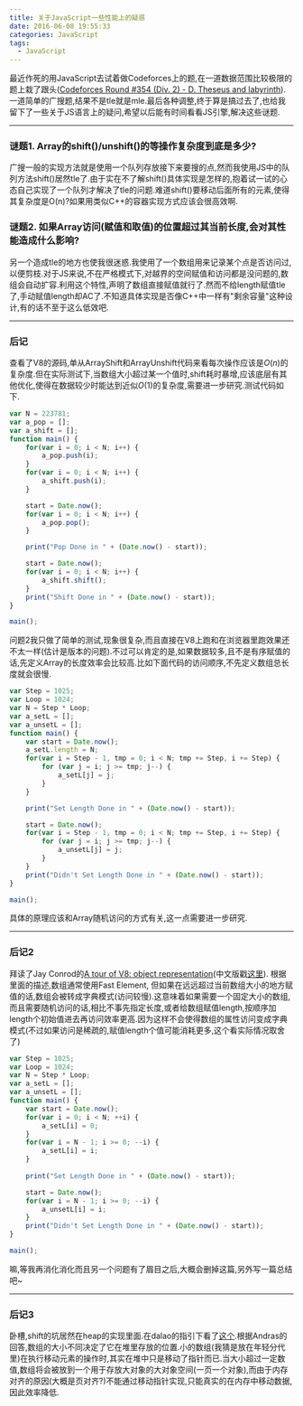 ```yaml
---
title: 关于JavaScript一些性能上的疑惑
date: 2016-06-08 19:55:33
categories: JavaScript
tags:
  - JavaScript
---
```


最近作死的用JavaScript去试着做Codeforces上的题,在一道数据范围比较极限的题上栽了跟头([Codeforces Round #354 (Div. 2) - D. Theseus and labyrinth](http://codeforces.com/contest/676/problem/D)).一道简单的广搜题,结果不是tle就是mle.最后各种调整,终于算是搞过去了,也给我留下了一些关于JS语言上的疑问,希望以后能有时间看看JS引擎,解决这些谜题.

---

### 谜题1. Array的shift()/unshift()的等操作复杂度到底是多少?

广搜一般的实现方法就是使用一个队列存放接下来要搜的点,然而我使用JS中的队列方法shift()居然tle了.由于实在不了解shift()具体实现是怎样的,抱着试一试的心态自己实现了一个队列才解决了tle的问题.难道shift()要移动后面所有的元素,使得其复杂度是O(n)?如果用类似C++的容器实现方式应该会很高效啊.
<!-- more -->

### 谜题2. 如果Array访问(赋值和取值)的位置超过其当前长度,会对其性能造成什么影响?

另一个造成tle的地方也使我很迷惑.我使用了一个数组用来记录某个点是否访问过,以便剪枝.对于JS来说,不在严格模式下,对越界的空间赋值和访问都是没问题的,数组会自动扩容.利用这个特性,声明了数组直接赋值就行了.然而不给length赋值tle了,手动赋值length却AC了.不知道具体实现是否像C++中一样有"剩余容量"这种设计,有的话不至于这么低效吧.

---

### 后记

查看了V8的源码,单从ArrayShift和ArrayUnshift代码来看每次操作应该是$O(n)$的复杂度.但在实际测试下,当数组大小超过某一个值时,shift耗时暴增,应该底层有其他优化,使得在数据较少时能达到近似$O(1)$的复杂度,需要进一步研究.测试代码如下.

```javascript
var N = 223781;
var a_pop = [];
var a_shift = [];
function main() {
    for(var i = 0; i < N; i++) {
        a_pop.push(i);
    }
    for(var i = 0; i < N; i++) {
        a_shift.push(i);
    }

    start = Date.now();
    for(var i = 0; i < N; i++) {
        a_pop.pop();
    }

    print("Pop Done in " + (Date.now() - start));

    start = Date.now();
    for(var i = 0; i < N; i++) {
        a_shift.shift();
    }
    print("Shift Done in " + (Date.now() - start));
}

main();
```

问题2我只做了简单的测试,现象很复杂,而且直接在V8上跑和在浏览器里跑效果还不太一样(估计是版本的问题).不过可以肯定的是,如果数据较多,且不是有序赋值的话,先定义Array的长度效率会比较高.比如下面代码的访问顺序,不先定义数组总长度就会很慢.

```javascript
var Step = 1025;
var Loop = 1024;
var N = Step * Loop;
var a_setL = [];
var a_unsetL = [];
function main() {
    var start = Date.now();
    a_setL.length = N;
    for(var i = Step - 1, tmp = 0; i < N; tmp += Step, i += Step) {
        for (var j = i; j >= tmp; j--) {
            a_setL[j] = j;
        }
    }

    print("Set Length Done in " + (Date.now() - start));

    start = Date.now();
    for(var i = Step - 1, tmp = 0; i < N; tmp += Step, i += Step) {
        for (var j = i; j >= tmp; j--) {
            a_unsetL[j] = j;
        }
    }
    print("Didn't Set Length Done in " + (Date.now() - start));
}

main();
```

具体的原理应该和Array随机访问的方式有关,这一点需要进一步研究.

---

### 后记2

拜读了Jay Conrod的[A tour of V8: object representation](http://www.jayconrod.com/posts/52/a-tour-of-v8-object-representation)(中文版戳[这里](http://newhtml.net/v8-object-representation/)).
根据里面的描述,数组通常使用Fast Element, 但如果在远远超过当前数组大小的地方赋值的话,数组会被转成字典模式(访问较慢).这意味着如果需要一个固定大小的数组,而且需要随机访问的话,相比不事先指定长度,或者给数组赋值length,按顺序加length个初始值进去再访问效率更高.因为这样不会使得数组的属性访问变成字典模式(不过如果访问是稀疏的,赋值length个值可能消耗更多,这个看实际情况取舍了)

```javascript
var Step = 1025;
var Loop = 1024;
var N = Step * Loop;
var a_setL = [];
var a_unsetL = [];
function main() {
    var start = Date.now();
    for(var i = 0; i < N; ++i) {
        a_setL[i] = 0;
    }
    for(var i = N - 1; i >= 0; --i) {
        a_setL[i] = i;
    }
    
    print("Set Length Done in " + (Date.now() - start));

    start = Date.now();
    for(var i = N - 1; i >= 0; --i) {
        a_unsetL[i] = i;
    }
    print("Didn't Set Length Done in " + (Date.now() - start));
}

main();
```

嘛,等我再消化消化而且另一个问题有了眉目之后,大概会删掉这篇,另外写一篇总结吧~

---

### 后记3

卧槽,shift的坑居然在heap的实现里面.在dalao的指引下看了[这个](http://stackoverflow.com/questions/27341352/why-does-a-a-nodejs-array-shift-push-loop-run-1000x-slower-above-array-length-87).根据Andras的回答,数组的大小不同决定了它在堆里存放的位置.小的数组(我猜是放在年轻分代里)在执行移动元素的操作时,其实在堆中只是移动了指针而已.当大小超过一定数值,数组将会被放到一个用于存放大对象的大对象空间(一页一个对象),而由于内存对齐的原因(大概是页对齐?)不能通过移动指针实现,只能真实的在内存中移动数据,因此效率降低.